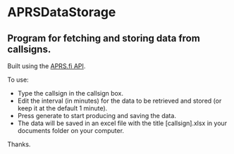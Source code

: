 # APRSDataStorage
## Program for fetching and storing data from callsigns.

Built using the [APRS.fi API](https://aprs.fi/page/api).

To use:

- Type the callsign in the callsign box. 
- Edit the interval (in minutes) for the data to be retrieved and stored (or keep it at the default 1 minute).
- Press generate to start producing and saving the data.
- The data will be saved in an excel file with the title [callsign].xlsx in your documents folder on your computer.

Thanks.
